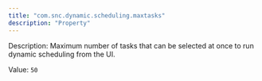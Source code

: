 ```yaml
---
title: "com.snc.dynamic.scheduling.maxtasks"
description: "Property"
---
```


Description: Maximum number of tasks that can be selected at once to run dynamic scheduling from the UI.

Value: `50`